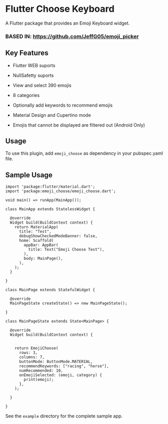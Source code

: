 # Flutter Choose Keyboard

A Flutter package that provides an Emoji Keyboard widget.

### BASED IN: https://github.com/JeffG05/emoji_picker

## Key Features
* Flutter WEB suports
* NullSafetty suports

* View and select 390 emojis
* 8 categories
* Optionally add keywords to recommend emojis
* Material Design and Cupertino mode
* Emojis that cannot be displayed are filtered out (Android Only)

## Usage
To use this plugin, add `emoji_choose` as dependency in your pubspec.yaml file.

## Sample Usage

```
import 'package:flutter/material.dart';
import 'package:emoji_choose/emoji_choose.dart';

void main() => runApp(MainApp());

class MainApp extends StatelessWidget {

  @override
  Widget build(BuildContext context) {
    return MaterialApp(
      title: "Test",
      debugShowCheckedModeBanner: false,
      home: Scaffold(
        appBar: AppBar(
          title: Text("Emoji Choose Test"),
        ),
        body: MainPage(),
      ),
    );
  }

}

class MainPage extends StatefulWidget {

  @override
  MainPageState createState() => new MainPageState();

}

class MainPageState extends State<MainPage> {

  @override
  Widget build(BuildContext context) {


    return EmojiChoose(
      rows: 3,
      columns: 7,
      buttonMode: ButtonMode.MATERIAL,
      recommendKeywords: ["racing", "horse"],
      numRecommended: 10,
      onEmojiSelected: (emoji, category) {
        print(emoji);
      },
    );

  }

}
```
See the `example` directory for the complete sample app.
